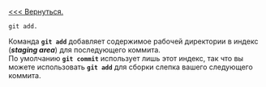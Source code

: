 [<<< Вернуться.](instruction.md)

```
git add.
```

Команда **```git add```** добавляет содержимое рабочей директории в индекс (***staging area***) для последующего коммита.  
По умолчанию **```git commit```** использует лишь этот индекс, так что вы можете использовать **```git add```** для сборки слепка вашего следующего коммита.